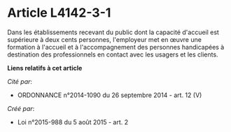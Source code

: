 # Article L4142-3-1

Dans  les établissements recevant du public dont la capacité d'accueil est  supérieure à deux cents personnes, l'employeur
met en œuvre une  formation à l'accueil et à l'accompagnement des personnes handicapées à  destination des professionnels en
contact avec les usagers et les  clients.

**Liens relatifs à cet article**

_Cité par_:

  - ORDONNANCE n°2014-1090 du 26 septembre 2014 - art. 12 (V)

_Créé par_:

  - Loi n°2015-988 du 5 août 2015 - art. 2

